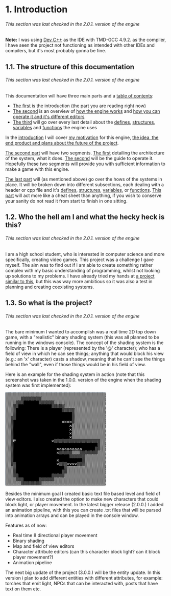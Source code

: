 # 1. Introduction
###### This section was last checked in the 2.0.1. version of the engine
**Note:** I was using [Dev C++](https://en.wikipedia.org/wiki/Dev-C%2B%2B) as the IDE with TMD-GCC 4.9.2. as the compiler, I have seen the project not functioning as intended with other IDEs and compilers, but it's most probably gonna be fine.

## 1.1. The structure of this documentation
###### This section was last checked in the 2.0.1. version of the engine
This documentation will have three main parts and a [table of contents](https://github.com/mmmuscus/Shadow-Functions-Engine/blob/master/documentation/online/4.-Table-of-contents.md/#4-table-of-contents):
* [The first](#1-introduction) is the introduction (the part you are reading right now)
* [The second](https://github.com/mmmuscus/Shadow-Functions-Engine/blob/master/documentation/online/2.-How-to-use-the-engine.md/#2-how-to-use-the-engine) is an overview of [how the engine works](https://github.com/mmmuscus/Shadow-Functions-Engine/blob/master/documentation/online/2.-How-to-use-the-engine.md/#21-how-the-engine-works-a-breakdown-of-the-main-cpp-file) and [how you can operate it and it's different editors](https://github.com/mmmuscus/Shadow-Functions-Engine/blob/master/documentation/online/2.2.-How-to-use-the-editors-and-other-further-details.md/#22-how-to-use-the-editors-and-other-further-details)
* [The third](https://github.com/mmmuscus/Shadow-Functions-Engine/blob/master/documentation/online/3.-Description-of-EVERYTHING-3.1.-Defines-and-3.2.-Structures.md/#3-detailed-description-of-everything) will go over every last detail about the [defines](https://github.com/mmmuscus/Shadow-Functions-Engine/blob/master/documentation/online/3.-Description-of-EVERYTHING-3.1.-Defines-and-3.2.-Structures.md/#31-defines), [structures](https://github.com/mmmuscus/Shadow-Functions-Engine/blob/master/documentation/online/3.-Description-of-EVERYTHING-3.1.-Defines-and-3.2.-Structures.md/#32-structures), [variables](https://github.com/mmmuscus/Shadow-Functions-Engine/blob/master/documentation/online/3.3.-Variables-in-the-main-.cpp-file.md/#33-variables-in-the-main-cpp-file) and [functions](https://github.com/mmmuscus/Shadow-Functions-Engine/blob/master/documentation/online/3.4.-Functions-and-3.4.1.-input.h.md/#34-functions) the engine uses

In the [introduction](#1-introduction) I will cover [my motivation](#12-who-the-hell-am-i-and-what-the-hecky-heck-is-this) for this engine, [the idea, the end product and plans about the future of the project](#13-so-what-is-the-project).

[The second part](https://github.com/mmmuscus/Shadow-Functions-Engine/blob/master/documentation/online/2.-How-to-use-the-engine.md/#2-how-to-use-the-engine) will have two segments. [The first](https://github.com/mmmuscus/Shadow-Functions-Engine/blob/master/documentation/online/2.-How-to-use-the-engine.md/#21-how-the-engine-works-a-breakdown-of-the-main-cpp-file) detailing the architecture of the system, what it does. [The second](https://github.com/mmmuscus/Shadow-Functions-Engine/blob/master/documentation/online/2.2.-How-to-use-the-editors-and-other-further-details.md/#22-how-to-use-the-editors-and-other-further-details) will be the guide to operate it. Hopefully these two segments will provide you with sufficient information to make a game with this engine.

[The last part](https://github.com/mmmuscus/Shadow-Functions-Engine/blob/master/documentation/online/3.-Description-of-EVERYTHING-3.1.-Defines-and-3.2.-Structures.md/#3-detailed-description-of-everything) will (as mentioned above) go over the hows of the systems in place. It will be broken down into different subsections, each dealing with a header or cpp file and it's [defines](https://github.com/mmmuscus/Shadow-Functions-Engine/blob/master/documentation/online/3.-Description-of-EVERYTHING-3.1.-Defines-and-3.2.-Structures.md/#31-defines), [structures](https://github.com/mmmuscus/Shadow-Functions-Engine/blob/master/documentation/online/3.-Description-of-EVERYTHING-3.1.-Defines-and-3.2.-Structures.md/#32-structures), [variables](https://github.com/mmmuscus/Shadow-Functions-Engine/blob/master/documentation/online/3.3.-Variables-in-the-main-.cpp-file.md/#33-variables-in-the-main-cpp-file), or [functions](https://github.com/mmmuscus/Shadow-Functions-Engine/blob/master/documentation/online/3.4.-Functions-and-3.4.1.-input.h.md/#34-functions). [This part](https://github.com/mmmuscus/Shadow-Functions-Engine/blob/master/documentation/online/3.-Description-of-EVERYTHING-3.1.-Defines-and-3.2.-Structures.md/#3-detailed-description-of-everything) will act more like a cheat sheet than anything, if you wish to conserve your sanity do not read it from start to finish in one sitting.

## 1.2. Who the hell am I and what the hecky heck is this?
###### This section was last checked in the 2.0.1. version of the engine
I am a high school student, who is interested in computer science and more specifically, creating video games. This project was a challenge I gave myself. The aim was to find out if I am able to create something rather complex with my basic understanding of programming, whilst not looking up solutions to my problems. I have already tried my hands at [a project similar to this](https://github.com/mmmuscus/Snake), but this was way more ambitious so it was also a test in planning and creating coexisting systems.

## 1.3. So what is the project?
###### This section was last checked in the 2.0.1. version of the engine
The bare minimum I wanted to accomplish was a real time 2D top down game, with a "realistic" binary shading system (this was all planned to be running in the windows console). The concept of the shading system is the following: There is a player (represented by the '@' character); who has a field of view in which he can see things; anything that would block his view (e.g.: an 'x' character) casts a shadow, meaning that he can't see the things behind the "wall", even if those things would be in his field of view.

Here is an example for the shading system in action (note that this screenshot was taken in the 1.0.0. version of the engine when the shading system was first implemented):

![example](../screenShots/example.png)

Besides the minimum goal I created basic text file based level and field of view editors. I also created the option to make new characters that could block light, or player movement. In the latest bigger release (2.0.0.) I added an animation pipeline, with this you can create .txt files that will be parsed into animation arrays and can be played in the console window.

Features as of now:
* Real time 8 directional player movement
* Binary shading
* Map and field of view editors
* Character attribute editors (can this character block light? can it block player movement?)
* Animation pipeline

The next big update of the project (3.0.0.) will be the entity update. In this version i plan to add different entities with different attributes, for example: torches that emit light, NPCs that can be interacted with, posts that have text on them etc.

